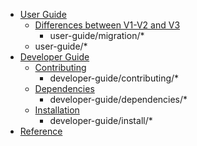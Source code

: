 - [User Guide](user-guide/index.md)
    - [Differences between V1-V2 and V3](user-guide/migration/index.md)
        - user-guide/migration/*
    - user-guide/*
- [Developer Guide](developer-guide/index.md)
    - [Contributing](developer-guide/contributing/index.md)
        - developer-guide/contributing/*
    - [Dependencies](developer-guide/dependencies/index.md)
        - developer-guide/dependencies/*
    - [Installation](developer-guide/install/index.md)
        - developer-guide/install/*
- [Reference](reference/)
